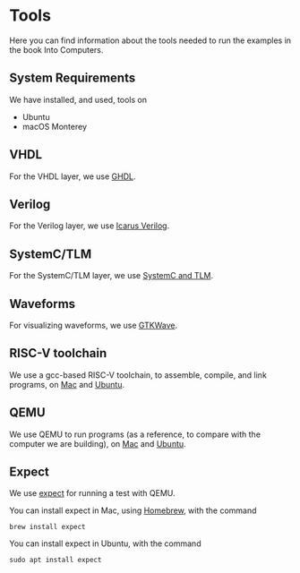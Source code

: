 # Tools

Here you can find information about the tools needed to run the examples in the book
Into Computers.

## System Requirements

We have installed, and used, tools on

* Ubuntu
* macOS Monterey

## VHDL

For the VHDL layer, we use [GHDL](ghdl.md).

## Verilog

For the Verilog layer, we use  [Icarus Verilog](iverilog.md).

## SystemC/TLM

For the SystemC/TLM layer, we use [SystemC and TLM](systemc_tlm.md).

## Waveforms

For visualizing waveforms, we use [GTKWave](gtkwave.md).

## RISC-V toolchain

We use a gcc-based RISC-V toolchain, to assemble, compile, and link programs, on 
[Mac](risc_v_toolchain_mac.md) 
and [Ubuntu](risc_v_toolchain_ubuntu.md).

## QEMU

We use QEMU to run programs (as a reference, to compare with the computer
we are building), on 
[Mac](qemu_mac.md) 
and [Ubuntu](qemu_ubuntu.md).

## Expect

We use 
[expect](https://linux.die.net/man/1/expect) for running a test with QEMU. 

You can install expect in Mac, using 
[Homebrew](https://brew.sh/), with the command

    brew install expect

You can install expect in Ubuntu, with the command

    sudo apt install expect


